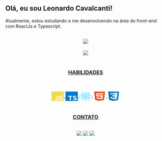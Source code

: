 ## Olá, eu sou Leonardo Cavalcanti!

Atualmente, estou estudando e me desenvolvendo na área do front-end com ReactJs e Typescript.

</br>

<div align="center">
  <a href="https://github.com/leoocavalcanti">
  <img height="170em" src="https://github-readme-stats.vercel.app/api?username=leoocavalcanti&show_icons=true&theme=dark&include_all_commits=true&count_private=true"/>
    <br/> <br/>
  <img height="170em" src="https://github-readme-stats.vercel.app/api/top-langs/?username=leoocavalcanti&layout=compact&langs_count=7&theme=dark"/>
</div>
  
</br>
  
  
  
  <div align="center"><h3>HABILIDADES</h3></div>
  </br>
  
<div align="center"><br>
  <img align="center" alt="Leo-Js" height="30" width="40" src="https://raw.githubusercontent.com/devicons/devicon/master/icons/javascript/javascript-plain.svg">
  <img align="center" alt="Leo-Ts" height="30" width="40" src="https://raw.githubusercontent.com/devicons/devicon/master/icons/typescript/typescript-plain.svg">
  <img align="center" alt="Leo-React" height="30" width="40" src="https://raw.githubusercontent.com/devicons/devicon/master/icons/react/react-original.svg">
  <img align="center" alt="Leo-HTML" height="30" width="40" src="https://raw.githubusercontent.com/devicons/devicon/master/icons/html5/html5-original.svg">
  <img align="center" alt="Leo-CSS" height="30" width="40" src="https://raw.githubusercontent.com/devicons/devicon/master/icons/css3/css3-original.svg">
</div>

</br>

  <div align="center"><h3>CONTATO</h3></div>
  </br>
 
<div align="center"> 
  <a href="https://www.linkedin.com/in/leonardo-cavalcanti-dev/" target="_blank"><img src="https://img.shields.io/badge/-LinkedIn-%230077B5?style=for-the-badge&logo=linkedin&logoColor=white" target="_blank"></a> 
    <a href = "mailto:leonardohenrique521@gmail.com"><img src="https://img.shields.io/badge/-Gmail-%23333?style=for-the-badge&logo=gmail&logoColor=white" target="_blank"></a>
    <a href="https://instagram.com/leoo.cavalcanti" target="_blank"><img src="https://img.shields.io/badge/-Instagram-%23E4405F?style=for-the-badge&logo=instagram&logoColor=white" target="_blank"></a>

 
</div>
